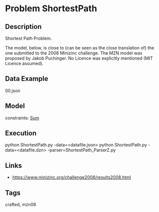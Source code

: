 # Problem ShortestPath
## Description
Shortest Path Problem.

The model, below, is close to (can be seen as the close translation of) the one submitted to the 2008 Minizinc challenge.
The MZN model was proposed by Jakob Puchinger.
No Licence was explicitly mentioned (MIT Licence assumed).

## Data Example
  00.json

## Model
  constraints: [Sum](http://pycsp.org/documentation/constraints/Sum)

## Execution
  python ShortestPath.py -data=<datafile.json>
  python ShortestPath.py -data=<datafile.dzn> -parser=ShortestPath_ParserZ.py

## Links
  - https://www.minizinc.org/challenge2008/results2008.html

## Tags
  crafted, mzn08
